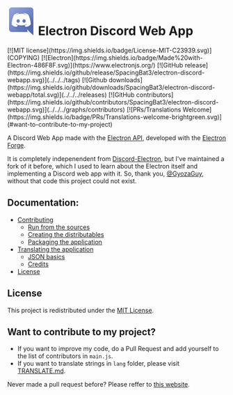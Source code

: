 <h1><a href='https://discord.com'><img src='../icons/app.png' width='64px'></a> Electron Discord Web App </h1>
[![MIT license](https://img.shields.io/badge/License-MIT-C23939.svg)](COPYING)
[![Electron](https://img.shields.io/badge/Made%20with-Electron-486F8F.svg)](https://www.electronjs.org/)
[![GitHub release](https://img.shields.io/github/release/SpacingBat3/electron-discord-webapp.svg)](../../../tags)
[![Github downloads](https://img.shields.io/github/downloads/SpacingBat3/electron-discord-webapp/total.svg)](../../../releases)
[![GitHub contributors](https://img.shields.io/github/contributors/SpacingBat3/electron-discord-webapp.svg)](../../../graphs/contributors)
[![PRs/Translations Welcome](https://img.shields.io/badge/PRs/Translations-welcome-brightgreen.svg)](#want-to-contribute-to-my-project)
<!--[![Pi-Apps badge](https://badgen.net/badge/Pi-Apps%3F/Yes!/c51a4a?icon=https://gitcdn.link/repo/Botspot/pi-apps/master/icons/logo.svg)](https://github.com/Botspot/pi-apps)-->

A Discord Web App made with the [Electron API](https://github.com/electron/electron), developed with the [Electron Forge](https://github.com/electron-userland/electron-forge).

It is completely indepenendent from [Discord-Electron](https://github.com/GyozaGuy/Discord-Electron), but I've maintained a fork of it before, which I used to learn about the Electron itself and implementing a Discord web app with it. So, thank you, [@GyozaGuy](https://github.com/GyozaGuy), without that code this project could not exist.

## Documentation:
- [Contributing](CONTRIBUTING.md)
  - [Run from the sources](CONTRIBUTING.md#run)
  - [Creating the distributables](CONTRIBUTING.md#creating-distributables)
  - [Packaging the application](CONTRIBUTING.md#packaging)
- [Translating the application](TRANSLATE.md)
  - [JSON basics](TRANSLATE.md#dont-know-the-json-syntax)
  - [Credits](TRANSLATE.md#the-people-that-hepled-me-with-the-app-translation)
- [License](COPYING)

## License
This project is redistributed under the [MIT License](COPYING).

## Want to contribute to my project?
- If you want to improve my code, do a Pull Request and add yourself to the list of contributors in `main.js`.
- If you want to translate strings in `lang` folder, please visit [TRANSLATE.md](TRANSLATE.md).

Never made a pull request before? Please reffer to [this website](http://makeapullrequest.com). 
